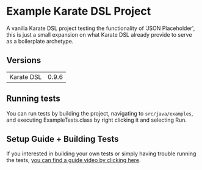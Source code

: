 # Example Karate DSL Project

A vanilla Karate DSL project testing the functionality of 'JSON Placeholder', this is just a small expansion on what Karate DSL already provide to serve as a boilerplate archetype. 

## Versions
<table>
<tr>
    <td>Karate DSL</td>
    <td>0.9.6</td>
</tr>
</table>

## Running tests

You can run tests by building the project, navigating to `src/java/examples`, and executing ExampleTests.class by right clicking it and selecting Run.

## Setup Guide + Building Tests

If you interested in building your own tests or simply having trouble running the tests, [you can find a guide video by clicking here](https://streamable.com/ky62k2).
